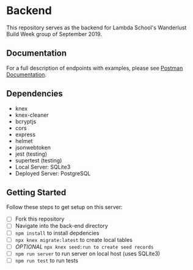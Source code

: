 # Backend

This repository serves as the backend for Lambda School's Wanderlust Build Week group of September 2019.

## Documentation

For a full description of endpoints with examples, please see [Postman Documentation](https://documenter.getpostman.com/view/8893649/SVmySJBg?version=latest).

## Dependencies

- knex
- knex-cleaner
- bcryptjs
- cors
- express
- helmet
- jsonwebtoken
- jest (testing)
- supertest (testing)
- Local Server: SQLite3
- Deployed Server: PostgreSQL

## Getting Started

Follow these steps to get setup on this server:

- [ ] Fork this repository
- [ ] Navigate into the back-end directory
- [ ] `npm install` to install depdencies
- [ ] `npx knex migrate:latest` to create local tables
- [ ] _OPTIONAL_ `npx knex seed:run to create seed records`
- [ ] `npm run server` to run server on local host (uses SQLite3)
- [ ] `npm run test` to run tests
